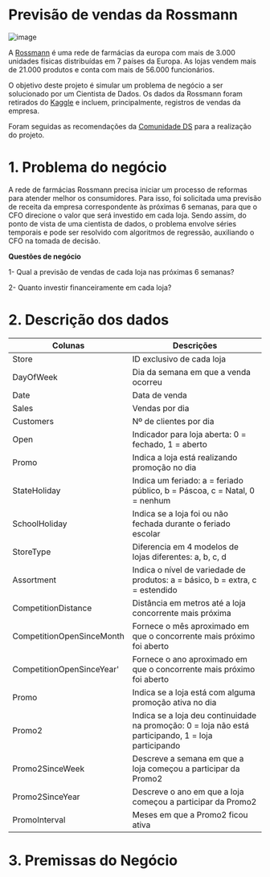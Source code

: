 # Previsão de vendas da Rossmann
![image](https://user-images.githubusercontent.com/109559298/221976852-2d8d2538-846e-413c-a335-fb2d31cab8eb.png)

A [Rossmann](https://www.rossmann.de/de/) é uma rede de farmácias da europa com mais de 3.000 unidades físicas distribuídas em 7 países da Europa. As lojas vendem mais de 21.000 produtos e conta com mais de  56.000 funcionários.


O objetivo deste projeto é simular um problema de negócio a ser solucionado por um Cientista de Dados. Os dados da Rossmann foram retirados do [Kaggle](https://www.kaggle.com/competitions/rossmann-store-sales/overview) e incluem, principalmente, registros de vendas da empresa. 

Foram seguidas as recomendações da [Comunidade DS](https://comunidadeds.com/) para a realização do projeto.

# 1. Problema do negócio

A rede de farmácias Rossmann precisa iniciar um processo de reformas para atender melhor os consumidores. Para isso, foi solicitada uma previsão de receita da empresa correspondente às próximas 6 semanas, para que o CFO direcione o valor que será investido em cada loja. Sendo assim, do ponto de vista de uma cientista de dados, o problema envolve séries temporais e pode ser resolvido com algoritmos de regressão, auxiliando o CFO na tomada de decisão.

**Questões de negócio**

1- Qual a previsão de vendas de cada loja nas próximas 6 semanas?

2- Quanto investir financeiramente em cada loja?  

# 2. Descrição dos dados

Colunas | Descrições
-------|----------
Store | ID exclusivo de cada loja
DayOfWeek | Dia da semana em que a venda ocorreu
Date | Data de venda
Sales | Vendas por dia
Customers | Nº de clientes por dia
Open | Indicador para loja aberta: 0 = fechado, 1 = aberto
Promo |Indica a loja está realizando promoção no dia
StateHoliday |Indica um feriado: a = feriado público, b = Páscoa, c = Natal, 0 = nenhum
SchoolHoliday | Indica se a loja foi ou não fechada durante o feriado escolar
StoreType | Diferencia em 4 modelos de lojas diferentes: a, b, c, d
Assortment | Indica o nível de variedade de produtos: a = básico, b = extra, c = estendido
CompetitionDistance | Distância em metros até a loja concorrente mais próxima
CompetitionOpenSinceMonth | Fornece o mês aproximado em que o concorrente mais próximo foi aberto
CompetitionOpenSinceYear' | Fornece o ano aproximado em que o concorrente mais próximo foi aberto
Promo | Indica se a loja está com alguma promoção ativa no dia
Promo2 |Indica se a loja deu continuidade na promoção: 0 = loja não está participando, 1 = loja participando
Promo2SinceWeek | Descreve a semana em que a loja começou a participar da Promo2
Promo2SinceYear | Descreve o ano em que a loja começou a participar da Promo2
PromoInterval | Meses em que a Promo2 ficou ativa

# 3. Premissas do Negócio







